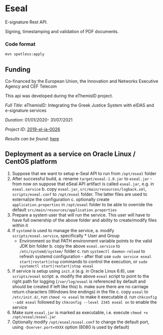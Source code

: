 # Eseal

E-signature Rest API.


Signing, timestamping and validation of PDF documents.

### Code format
```bash
mvn spotless:apply
```


## Funding 
Co-financed by the European Union, the Innovation and Networks Executive Agency and CEF Telecom

Τhis api was developed during the eThemisID project. 

_Full Title_: eThemisID: Integrating the Greek Justice System with eIDAS and e-signature services

_Duration_: 01/01/2020- 31/07/2021 

_Project ID_: [2019-el-ia-0026](https://ec.europa.eu/inea/en/connecting-europe-facility/cef-telecom/2019-el-ia-0026)

_Results can be found_: [here](https://www.adjustice.gr/ethemis/?lang=en) 

## Deployment as a service on Oracle Linux / CentOS platform

1. Suppose that we want to setup e-Seal API to run from `/opt/eseal` folder
2. After successful build, 
    a. rename `target/eseal-1.0.jar` to `eseal.jar` - from now on suppose that eSeal API artifact is called `eseal.jar`, e.g. in `eseal.service`
    b. copy `eseal.jar`, `src/main/resources/logback.xml`, `scripts/eseal.conf` to `/opt/eseal` folder. The latter files are used to externalize the configuration
    c. optionally create `application.properties` in `/opt/eseal` folder to be able to override the default `src/main/resources/application.properties`
3. Prepare a system user that will run the service. This user will have to have full ownership of the above folder and ability to create/modify files within it
4. If `systemd` is used to manage the service, 
    a. modify `scripts/eseal.service`, specifically
        * User and Group
	* Environment so that PATH environment variable points to the valid JDK bin folder
    b. copy the above `eseal.service` to `/etc/systemd/system/` folder
    c. run `systemctl daemon-reload` to refresh systemd configuration - after that use `sudo service eseal start|restart|stop` commands to control the execution, or `sudo systemctl start|restart|stop eseal`
5. If service is setup using `init.d` (e.g. in Oracle Linux 6.6), use `scripts/eseal` script:
    a. modify the above `eseal` script to point to the right path for logging (`/var/log/eseal` is referenced by default and should be created if left like this)
    b. make sure there are no carriage return characters (Windows line endings) in the file
    c. copy `eseal` to `/etc/init.d/`, run `chmod +x eseal` to make it executable
    d. run `chkconfig --add eseal` followed by `chkconfig --level 2345 eseal on` to enable the service
6. Make sure `eseal.jar` is marked as executable, i.e. execute `chmod +x /opt/eseal/eseal.jar` 
7. Optionally modify `/opt/eseal/eseal.conf` to change the default port, using `-Dserver.port=XXXX` option (8080 is used by default)
